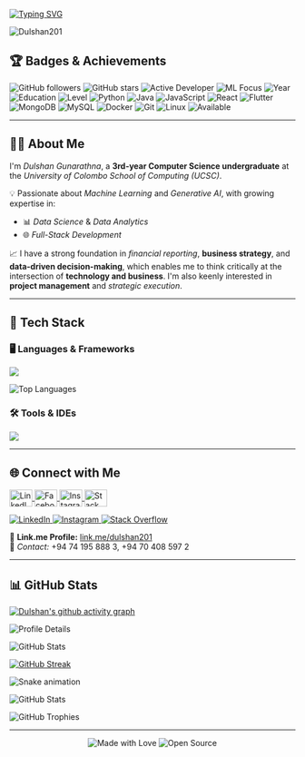 <!-- Typing SVG Header -->
[![Typing SVG](https://readme-typing-svg.herokuapp.com?size=32&vCenter=true&width=760&lines=Hi+%F0%9F%91%8B%2C+I'm+Dulshan+Gunarathna;Computer+Science+Undergraduate+@+UCSC)](https://git.io/typing-svg)

<!-- Profile Views -->
<p align="left">
  <img src="https://komarev.com/ghpvc/?username=Dulshan201&label=Profile%20views&color=0e75b6&style=flat" alt="Dulshan201" />
</p>

<!-- New Badges Section -->
## 🏆 Badges & Achievements
<p align="left">
  <!-- GitHub Stats Badges -->
  <img src="https://img.shields.io/badge/dynamic/json?logo=github&label=GitHub%20followers&labelColor=282c34&color=181717&query=%24.data.totalSubs&url=https%3A%2F%2Fapi.spencerwoo.com%2Fsubstats%2F%3Fsource%3Dgithub%26queryKey%3DDulshan201&longCache=true" alt="GitHub followers" />
  <img src="https://img.shields.io/github/stars/Dulshan201?affiliations=OWNER%2CCOLLABORATOR&style=social" alt="GitHub stars" />
  
  <!-- Activity Badges -->
  <img src="https://img.shields.io/badge/Status-Active%20Developer-brightgreen?style=flat&logo=github" alt="Active Developer" />
  <img src="https://img.shields.io/badge/Focus-Machine%20Learning%20%26%20AI-blue?style=flat&logo=tensorflow" alt="ML Focus" />
  <img src="https://img.shields.io/badge/Year-2024-ff69b4?style=flat" alt="Year" />
  
  <!-- Education & Experience -->
  <img src="https://img.shields.io/badge/Education-Computer%20Science%20@%20UCSC-orange?style=flat&logo=graduation-cap" alt="Education" />
  <img src="https://img.shields.io/badge/Level-3rd%20Year%20Student-yellow?style=flat&logo=academic" alt="Level" />
  
  <!-- Skills Badges -->
  <img src="https://img.shields.io/badge/Code-Python-informational?style=flat&logo=python&logoColor=white&color=3776ab" alt="Python" />
  <img src="https://img.shields.io/badge/Code-Java-informational?style=flat&logo=java&logoColor=white&color=007396" alt="Java" />
  <img src="https://img.shields.io/badge/Code-JavaScript-informational?style=flat&logo=javascript&logoColor=white&color=F7DF1E" alt="JavaScript" />
  <img src="https://img.shields.io/badge/Framework-React-informational?style=flat&logo=react&logoColor=white&color=61DAFB" alt="React" />
  <img src="https://img.shields.io/badge/Framework-Flutter-informational?style=flat&logo=flutter&logoColor=white&color=02569B" alt="Flutter" />
  <img src="https://img.shields.io/badge/Database-MongoDB-informational?style=flat&logo=mongodb&logoColor=white&color=47A248" alt="MongoDB" />
  <img src="https://img.shields.io/badge/Database-MySQL-informational?style=flat&logo=mysql&logoColor=white&color=4479A1" alt="MySQL" />
  
  <!-- Tools -->
  <img src="https://img.shields.io/badge/Tools-Docker-informational?style=flat&logo=docker&logoColor=white&color=2496ED" alt="Docker" />
  <img src="https://img.shields.io/badge/Tools-Git-informational?style=flat&logo=git&logoColor=white&color=F05032" alt="Git" />
  <img src="https://img.shields.io/badge/OS-Linux-informational?style=flat&logo=linux&logoColor=white&color=FCC624" alt="Linux" />
  
  <!-- Contact -->
  <img src="https://img.shields.io/badge/Contact-Available%20for%20Collaboration-green?style=flat&logo=handshake" alt="Available" />
</p>

---

## 👨‍💻 About Me
I'm *Dulshan Gunarathna*, a **3rd-year Computer Science undergraduate** at the *University of Colombo School of Computing (UCSC)*.

💡 Passionate about *Machine Learning* and *Generative AI*, with growing expertise in:  
- 📊 *Data Science* & *Data Analytics*  
- 🌐 *Full-Stack Development*

📈 I have a strong foundation in *financial reporting*, **business strategy**, and **data-driven decision-making**, which enables me to think critically at the intersection of **technology and business**. I'm also keenly interested in **project management** and *strategic execution*.

---

## 🔧 Tech Stack

### 🖥 Languages & Frameworks
<p align="left">
  <a href="https://skillicons.dev">
    <img src="https://skillicons.dev/icons?i=c,cpp,cs,html,css,java,mysql,dart,flutter,py,linux,scala,r,react,mongodb,spring,nodejs,javascript,express,php" />
  </a>
</p>

<!-- Language Stats Badge -->
<p align="left">
  <img src="https://github-readme-stats.vercel.app/api/top-langs/?username=Dulshan201&layout=compact&theme=radical&hide_border=true" alt="Top Languages" />
</p>

### 🛠 Tools & IDEs
<p align="left">
  <a href="https://skillicons.dev">
    <img src="https://skillicons.dev/icons?i=git,powershell,arduino,autocad,figma,idea,ps,au,pr,vscode,androidstudio,eclipse,postman,selenium,docker,discord,qt,visualstudio,wordpress,pycharm,jupyter" />
  </a>
</p>

---

## 🌐 Connect with Me
<p align="left">
  <a href="https://www.linkedin.com/in/dulshan-gunarathna-417099282" target="_blank">
    <img align="center" src="https://raw.githubusercontent.com/rahuldkjain/github-profile-readme-generator/master/src/images/icons/Social/linked-in-alt.svg" alt="LinkedIn" height="30" width="40" />
  </a>
  <a href="https://www.facebook.com/share/1BDw8ZeYtb/" target="_blank">
    <img align="center" src="https://raw.githubusercontent.com/rahuldkjain/github-profile-readme-generator/master/src/images/icons/Social/facebook.svg" alt="Facebook" height="30" width="40" />
  </a>
  <a href="https://www.instagram.com/dulshan201/" target="_blank">
    <img align="center" src="https://raw.githubusercontent.com/rahuldkjain/github-profile-readme-generator/master/src/images/icons/Social/instagram.svg" alt="Instagram" height="30" width="40" />
  </a>
  <a href="https://stackoverflow.com/users/31287104/dulshan-gunarathna" target="_blank">
    <img align="center" src="https://raw.githubusercontent.com/rahuldkjain/github-profile-readme-generator/master/src/images/icons/Social/stack-overflow.svg" alt="Stack Overflow" height="30" width="40" />
  </a>
</p>

<!-- Social Media Badges -->
<p align="left">
  <a href="https://www.linkedin.com/in/dulshan-gunarathna-417099282" target="_blank">
    <img src="https://img.shields.io/badge/LinkedIn-0077B5?style=for-the-badge&logo=linkedin&logoColor=white" alt="LinkedIn" />
  </a>
  <a href="https://www.instagram.com/dulshan201/" target="_blank">
    <img src="https://img.shields.io/badge/Instagram-E4405F?style=for-the-badge&logo=instagram&logoColor=white" alt="Instagram" />
  </a>
  <a href="https://stackoverflow.com/users/31287104/dulshan-gunarathna" target="_blank">
    <img src="https://img.shields.io/badge/Stack_Overflow-FE7A16?style=for-the-badge&logo=stack-overflow&logoColor=white" alt="Stack Overflow" />
  </a>
</p>

🔗 **Link.me Profile:** [link.me/dulshan201](https://link.me/dulshan201)  
📱 *Contact:* +94 74 195 888 3, +94 70 408 597 2

---

## 📊 GitHub Stats

<!-- New Activity Graph -->
[![Dulshan's github activity graph](https://github-readme-activity-graph.vercel.app/graph?username=Dulshan201&theme=react-dark)](https://github.com/ashutosh00710/github-readme-activity-graph)

<!-- Profile Summary Card -->
![Profile Details](https://github-profile-summary-cards.vercel.app/api/cards/profile-details?username=Dulshan201&theme=monokai)

<!-- Stats -->
![GitHub Stats](https://github-profile-summary-cards.vercel.app/api/cards/stats?username=Dulshan201&theme=monokai)

<!-- Streaks -->
[![GitHub Streak](https://github-readme-streak-stats.herokuapp.com?user=Dulshan201&theme=soft-green)](https://git.io/streak-stats)

<!-- Contribution Snake Animation -->
![Snake animation](https://github.com/Dulshan201/Dulshan201/blob/output/github-contribution-grid-snake.svg)

<!-- Additional Stats Badges -->
<p align="left">
  <img src="https://github-readme-stats.vercel.app/api?username=Dulshan201&show_icons=true&theme=radical&hide_border=true" alt="GitHub Stats" />
</p>

<!-- Trophy Display -->
<p align="left">
  <img src="https://github-profile-trophy.vercel.app/?username=Dulshan201&theme=radical&no-frame=true&no-bg=false&margin-w=4" alt="GitHub Trophies" />
</p>

---

<!-- Footer Note -->
<!---
Dulshan201/Dulshan201 is a ✨ special ✨ repository because its README.md (this file) appears on your GitHub profile.
--->

<!-- Visitor Count -->
<div align="center">
  <img src="https://img.shields.io/badge/Made%20with-❤️-red?style=for-the-badge" alt="Made with Love" />
  <img src="https://img.shields.io/badge/Open%20Source-💚-brightgreen?style=for-the-badge" alt="Open Source" />
</div>
